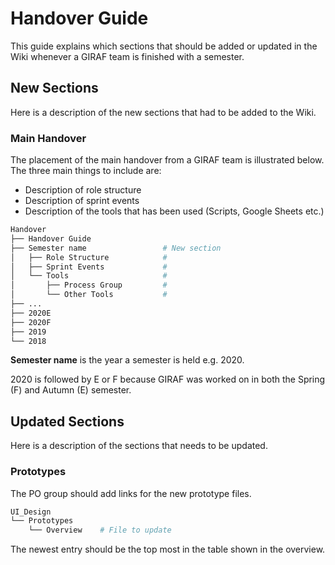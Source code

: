 # Handover Guide

This guide explains which sections that should be added or updated in the Wiki
whenever a GIRAF team is finished with a semester.

## New Sections

Here is a description of the new sections that had to be added to the Wiki.

### Main Handover

The placement of the main handover from a GIRAF team is illustrated below. The
three main things to include are:

- Description of role structure
- Description of sprint events
- Description of the tools that has been used (Scripts, Google Sheets etc.)

```bash
Handover
├── Handover Guide
├── Semester name                 # New section
│   ├── Role Structure            #    
│   ├── Sprint Events             #
│   └── Tools                     #      
│       ├── Process Group         #  
│       └── Other Tools           #  
├── ...
├── 2020E
├── 2020F
├── 2019
└── 2018       
```

**Semester name** is the year a semester is held e.g. 2020.
 
2020 is followed by E or F because GIRAF was worked on in both the Spring (F)
and Autumn (E) semester.

## Updated Sections

Here is a description of the sections that needs to be updated.

### Prototypes

The PO group should add links for the new prototype files.

```bash
UI_Design
└── Prototypes
    └── Overview    # File to update       
```

The newest entry should be the top most in the table shown in the overview. 

